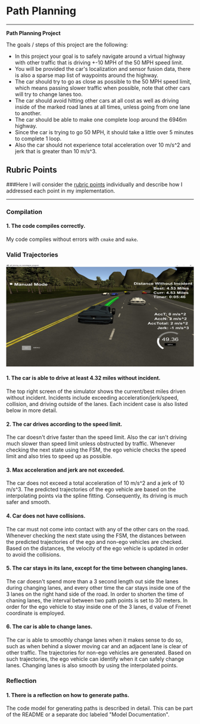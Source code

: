 # **Path Planning**
---

**Path Planning Project**

The goals / steps of this project are the following:
* In this project your goal is to safely navigate around a virtual highway with other traffic that is driving +-10 MPH of the 50 MPH speed limit.
* You will be provided the car's localization and sensor fusion data, there is also a sparse map list of waypoints around the highway.
* The car should try to go as close as possible to the 50 MPH speed limit, which means passing slower traffic when possible, note that other cars will try to change lanes too.
* The car should avoid hitting other cars at all cost as well as driving inside of the marked road lanes at all times, unless going from one lane to another.
* The car should be able to make one complete loop around the 6946m highway.
* Since the car is trying to go 50 MPH, it should take a little over 5 minutes to complete 1 loop.
* Also the car should not experience total acceleration over 10 m/s^2 and jerk that is greater than 10 m/s^3.

[//]: # (Image References)

[image1]: ./image/Valid_Trajectories.jpg "Valid Trajectories"

## Rubric Points
###Here I will consider the [rubric points](https://review.udacity.com/#!/rubrics/1020/view) individually and describe how I addressed each point in my implementation.  

---
### Compilation

#### 1. The code compiles correctly.

My code compiles without errors with `cmake` and `make`.

### Valid Trajectories

![alt text][image1]

#### 1. The car is able to drive at least 4.32 miles without incident.
The top right screen of the simulator shows the current/best miles driven without incident. Incidents include exceeding acceleration/jerk/speed, collision, and driving outside of the lanes. Each incident case is also listed below in more detail.

#### 2. The car drives according to the speed limit.
The car doesn't drive faster than the speed limit. Also the car isn't driving much slower than speed limit unless obstructed by traffic. Whenever checking the next state using the FSM, the ego vehicle checks the speed limit and also tries to speed up as possible.

#### 3. Max acceleration and jerk are not exceeded.
The car does not exceed a total acceleration of 10 m/s^2 and a jerk of 10 m/s^3. The predicted trajectories of the ego vehicle are based on the interpolating points via the spline fitting. Consequently, its driving is much safer and smooth.

#### 4. Car does not have collisions.
The car must not come into contact with any of the other cars on the road. Whenever checking the next state using the FSM, the distances between the predicted trajectories of the ego and non-ego vehicles are checked. Based on the distances, the velocity of the ego vehicle is updated in order to avoid the collisions.

#### 5. The car stays in its lane, except for the time between changing lanes.
The car doesn't spend more than a 3 second length out side the lanes during changing lanes, and every other time the car stays inside one of the 3 lanes on the right hand side of the road. In order to shorten the time of chaning lanes, the interval between two path points is set to 30 meters. In order for the ego vehicle to stay inside one of the 3 lanes, d value of Frenet coordinate is employed.

#### 6. The car is able to change lanes.
The car is able to smoothly change lanes when it makes sense to do so, such as when behind a slower moving car and an adjacent lane is clear of other traffic. The trajectories for non-ego vehicles are generated. Based on such trajectories, the ego vehicle can identify when it can safely change lanes. Changing lanes is also smooth by using the interpolated points.

### Reflection

#### 1. There is a reflection on how to generate paths.
The code model for generating paths is described in detail. This can be part of the README or a separate doc labeled "Model Documentation".

